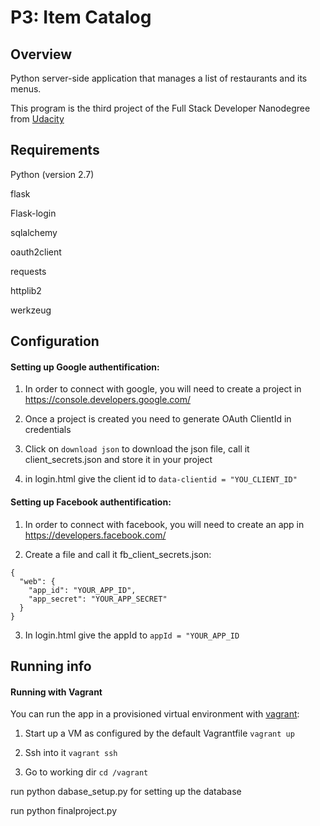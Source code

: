# P3: Item Catalog

## Overview

Python server-side application that manages a list of restaurants and its menus.

This program is the third project of the Full Stack Developer Nanodegree from [Udacity](https://www.udacity.com/)

## Requirements

Python (version 2.7)

flask

Flask-login

sqlalchemy

oauth2client

requests

httplib2

werkzeug


## Configuration

#### Setting up Google authentification:

1. In order to connect with google, you will need to create a project in https://console.developers.google.com/

2. Once a project is created you need to generate OAuth ClientId in credentials

3. Click on ``` download json ``` to download the json file, call it client_secrets.json and store it in your project

4. in login.html give the client id to
``` data-clientid = "YOU_CLIENT_ID" ```

#### Setting up Facebook authentification:

1. In order to connect with facebook, you will need to create an app in https://developers.facebook.com/

2. Create a file and call it fb_client_secrets.json:
```
{
  "web": {
    "app_id": "YOUR_APP_ID",
    "app_secret": "YOUR_APP_SECRET"
  }
}
```

3. In login.html give the appId to
``` appId = "YOUR_APP_ID ```

## Running info

#### Running with Vagrant

You can run the app in a provisioned virtual environment with [vagrant](https://www.vagrantup.com/):

1. Start up a VM as configured by the default Vagrantfile
``` vagrant up ```

2. Ssh into it
``` vagrant ssh ```

3. Go to working dir
``` cd /vagrant ```

run python dabase_setup.py for setting up the database

run python finalproject.py